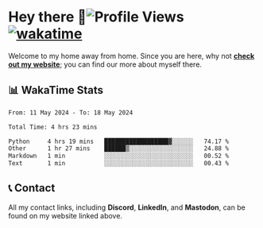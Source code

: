 # Hey there :wave:![Profile Views](https://komarev.com/ghpvc/?username=skifli) [![wakatime](https://wakatime.com/badge/user/b4317b02-0c6d-457b-82a4-a448b8a8d1df.svg)](https://wakatime.com/@b4317b02-0c6d-457b-82a4-a448b8a8d1df)

Welcome to my home away from home. Since you are here, why not [**check out my website**](https://skifli.github.io); you can find our more about myself there.

## 📊 WakaTime Stats

<!--START_SECTION:waka-->

```txt
From: 11 May 2024 - To: 18 May 2024

Total Time: 4 hrs 23 mins

Python     4 hrs 19 mins   ██████████████████▓░░░░░░   74.17 %
Other      1 hr 27 mins    ██████▒░░░░░░░░░░░░░░░░░░   24.88 %
Markdown   1 min           ░░░░░░░░░░░░░░░░░░░░░░░░░   00.52 %
Text       1 min           ░░░░░░░░░░░░░░░░░░░░░░░░░   00.43 %
```

<!--END_SECTION:waka-->

## 📞 Contact

All my contact links, including **Discord**, **LinkedIn**, and **Mastodon**, can be found on my website linked above.
